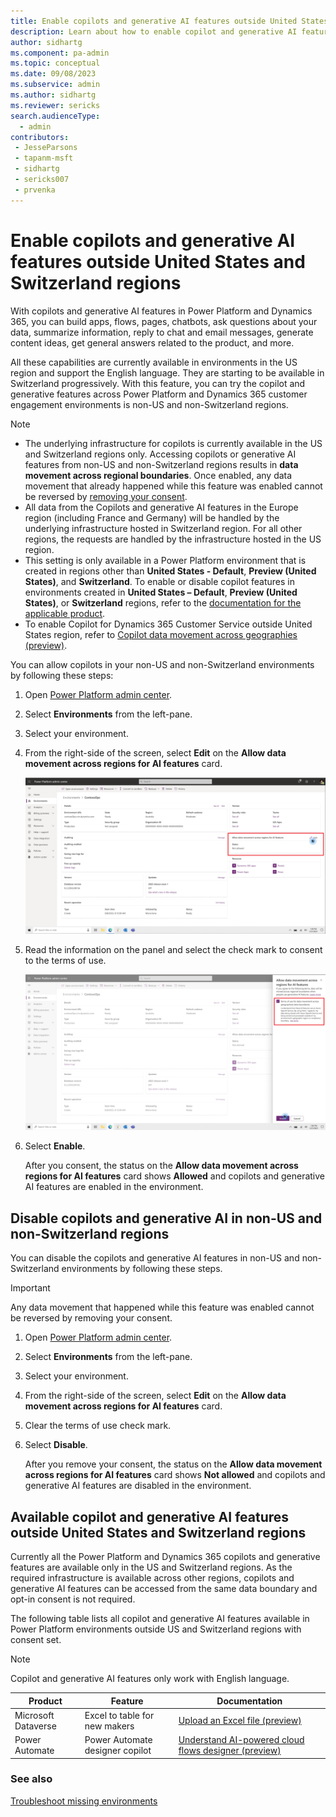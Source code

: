 ```yaml
---
title: Enable copilots and generative AI features outside United States and Switzerland regions
description: Learn about how to enable copilot and generative AI features in non-US and non-Switzerland regions.
author: sidhartg
ms.component: pa-admin
ms.topic: conceptual
ms.date: 09/08/2023
ms.subservice: admin
ms.author: sidhartg
ms.reviewer: sericks
search.audienceType: 
  - admin 
contributors:
 - JesseParsons
 - tapanm-msft
 - sidhartg
 - sericks007
 - prvenka
---
```

# Enable copilots and generative AI features outside United States and Switzerland regions

With copilots and generative AI features in Power Platform and Dynamics 365, you can build apps, flows, pages, chatbots, ask questions about your data, summarize information, reply to chat and email messages, generate content ideas, get general answers related to the product, and more.

All these capabilities are currently available in environments in the US region and support the English language. They are starting to be available in Switzerland progressively. With this feature, you can try the copilot and generative features across Power Platform and Dynamics 365 customer engagement environments is non-US and non-Switzerland regions.

> [!NOTE]
> - The underlying infrastructure for copilots is currently available in the US and Switzerland regions only. Accessing copilots or generative AI features from non-US and non-Switzerland regions results in **data movement across regional boundaries**. Once enabled, any data movement that already happened while this feature was enabled cannot be reversed by [removing your consent](#disable-copilots-and-generative-ai-in-non-us-and-non-switzerland-regions).
> - All data from the Copilots and generative AI features in the Europe region (including France and Germany) will be handled by the underlying infrastructure hosted in Switzerland region. For all other regions, the requests are handled by the infrastructure hosted in the US region.
> - This setting is only available in a Power Platform environment that is created in regions other than **United States - Default**, **Preview (United States)**, and **Switzerland**. To enable or disable copilot features in environments created in **United States – Default**, **Preview (United States)**, or **Switzerland** regions, refer to the [documentation for the applicable product](#available-copilot-and-generative-ai-features-outside-united-states-and-switzerland-regions).
> - To enable Copilot for Dynamics 365 Customer Service outside United States region, refer to [Copilot data movement across geographies (preview)](/dynamics365/customer-service/copilot-data-movement).

You can allow copilots in your non-US and non-Switzerland environments by following these steps:

1. Open [Power Platform admin center](https://admin.powerplatform.microsoft.com).

1. Select **Environments** from the left-pane.

1. Select your environment.

1. From the right-side of the screen, select **Edit** on the **Allow data movement across regions for AI features** card.

    ![Select **Edit** on the **Allow data movement across regions for AI features** card.](media/allow-data-movement.png)

1. Read the information on the panel and select the check mark to consent to the terms of use.

    ![Select the check mark to consent to the terms of use.](media/terms-of-use.png)

1. Select **Enable**.

    After you consent, the status on the **Allow data movement across regions for AI features** card shows **Allowed** and copilots and generative AI features are enabled in the environment.

## Disable copilots and generative AI in non-US and non-Switzerland regions

You can disable the copilots and generative AI features in non-US and non-Switzerland environments by following these steps.

> [!IMPORTANT]
> Any data movement that happened while this feature was enabled cannot be reversed by removing your consent.

1. Open [Power Platform admin center](https://admin.powerplatform.microsoft.com).

1. Select **Environments** from the left-pane.

1. Select your environment.

1. From the right-side of the screen, select **Edit** on the **Allow data movement across regions for AI features** card.

1. Clear the terms of use check mark.

1. Select **Disable**.

    After you remove your consent, the status on the **Allow data movement across regions for AI features** card shows **Not allowed** and copilots and generative AI features are disabled in the environment.

## Available copilot and generative AI features outside United States and Switzerland regions

Currently all the Power Platform and Dynamics 365 copilots and generative features are available only in the US and Switzerland regions. As the required infrastructure is available across other regions, copilots and generative AI features can be accessed from the same data boundary and opt-in consent is not required.

The following table lists all copilot and generative AI features available in Power Platform environments outside US and Switzerland regions with consent set.

> [!NOTE]
> Copilot and generative AI features only work with English language.

| Product | Feature  | Documentation
|-------------------------|-------------------------|-------------------------|
| Microsoft Dataverse | Excel to table for new makers | [Upload an Excel file (preview)](/power-apps/maker/data-platform/create-edit-entities-portal#upload-an-excel-file-preview) |
| Power Automate | Power Automate designer copilot | [Understand AI-powered cloud flows designer (preview)](/power-automate/flows-designer) |

### See also

[Troubleshoot missing environments](troubleshoot-missing-environments.md)
